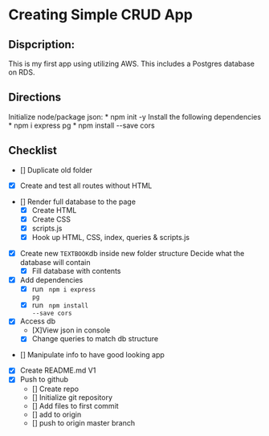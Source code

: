 # Creating Simple CRUD App
## Dispcription:
This is my first app using utilizing AWS. This includes a Postgres database on RDS.
## Directions
Initialize node/package json:
    * npm init -y
Install the following dependencies
    * npm i express pg
    * npm install --save cors
## Checklist
* [] Duplicate old folder
* [x] Create and test all routes without HTML
* [] Render full database to the page
    * [x] Create HTML
    * [X] Create CSS
    * [X] scripts.js
    * [X] Hook up HTML, CSS, index, queries & scripts.js
* [X] Create new <code>TEXTBOOK</code>db inside new folder structure Decide what the database will contain
    * [X] Fill database with contents
* [X] Add dependencies
    * [X] run <code> npm i express pg</code>
    * [X] run <code> npm install --save cors</code>
* [X] Access db
    * [X]View json in console
    * [X] Change queries to match db structure
* [] Manipulate info to have good looking app
* [X] Create README.md V1
* [X] Push to github
    * [] Create repo
    * [] Initialize git repository
    * [] Add files to first commit
    * [] add to origin
    * [] push to origin master branch